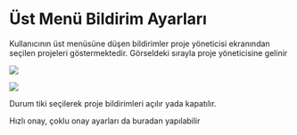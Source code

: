 # Üst Menü Bildirim Ayarları

Kullanıcının üst menüsüne düşen bildirimler proje yöneticisi ekranından seçilen projeleri göstermektedir.  Görseldeki sırayla proje yöneticisine gelinir

![](https://docsbimser.blob.core.windows.net/imagecontainer/projeyoneticisi.png-96f04a1a-699c-494d-a8cd-cabd078afc48.png)

![](https://docsbimser.blob.core.windows.net/imagecontainer/bildirim%20ayarları.png-d33e754b-42fc-44cc-9922-a8a44c5321a8.png)

Durum tiki seçilerek proje bildirimleri açılır yada kapatılır. 

Hızlı onay, çoklu onay ayarları da buradan yapılabilir